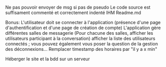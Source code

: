 Ne pas pouvoir envoyer de msg si pas de pseudo
Le code source est suffisament commenté et correctement indenté
IHM
Readme.md


Bonus:
L'utilisateur doit se connecter à l'application (présence d'une page d'authentification et d'une page de création de compte)
L'application gère différentes salles de messagerie (Pour chacune des salles, afficher les utilisateurs participant à la conversation)
afficher la liste des utilisateurs connectés ; vous pouvez également vous poser la
question de la gestion des déconnexions…
Remplacer timestamp des horaires par "il y a x min"


Héberger le site et la bdd sur un serveur